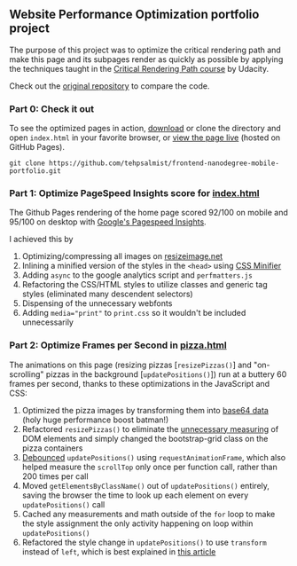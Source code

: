 ## Website Performance Optimization portfolio project

The purpose of this project was to optimize the critical rendering path and make this page and its subpages render as quickly as possible by applying the techniques taught in the [Critical Rendering Path course](https://www.udacity.com/course/ud884) by Udacity.

Check out the [original repository](https://github.com/udacity/frontend-nanodegree-mobile-portfolio) to compare the code.

### Part 0: Check it out

To see the optimized pages in action, [download](https://github.com/tehpsalmist/frontend-nanodegree-mobile-portfolio/archive/master.zip) or clone the directory and open `index.html` in your favorite browser, or [view the page live](https://tehpsalmist.github.io/frontend-nanodegree-mobile-portfolio/) (hosted on GitHub Pages).

`git clone https://github.com/tehpsalmist/frontend-nanodegree-mobile-portfolio.git`

### Part 1: Optimize PageSpeed Insights score for [index.html](https://tehpsalmist.github.io/frontend-nanodegree-mobile-portfolio/)

The Github Pages rendering of the home page scored 92/100 on mobile and 95/100 on desktop with [Google's Pagespeed Insights](https://developers.google.com/speed/pagespeed/insights/?url=https%3A%2F%2Ftehpsalmist.github.io%2Ffrontend-nanodegree-mobile-portfolio%2F&tab=mobile).

I achieved this by
1. Optimizing/compressing all images on [resizeimage.net](http://resizeimage.net)
1. Inlining a minified version of the styles in the `<head>` using [CSS Minifier](https://cssminifier.com/)
1. Adding `async` to the google analytics script and `perfmatters.js`
1. Refactoring the CSS/HTML styles to utilize classes and generic tag styles (eliminated many descendent selectors)
1. Dispensing of the unnecessary webfonts
1. Adding `media="print"` to `print.css` so it wouldn't be included unnecessarily

### Part 2: Optimize Frames per Second in [pizza.html](https://tehpsalmist.github.io/frontend-nanodegree-mobile-portfolio/views/pizza.html)

The animations on this page (resizing pizzas [`resizePizzas()`] and "on-scrolling" pizzas in the background [`updatePositions()`]) run at a buttery 60 frames per second, thanks to these optimizations in the JavaScript and CSS:

1. Optimized the pizza images by transforming them into [base64 data](https://www.base64-image.de/) (holy huge performance boost batman!)
1. Refactored `resizePizzas()` to eliminate the [unnecessary measuring](https://github.com/udacity/frontend-nanodegree-mobile-portfolio/blob/7565c82f222334c69ec0abd141ee1cc1f6f4622c/views/js/main.js#L425) of DOM elements and simply changed the bootstrap-grid class on the pizza containers
1. [Debounced](https://www.html5rocks.com/en/tutorials/speed/animations/) `updatePositions()` using `requestAnimationFrame`, which also helped measure the `scrollTop` only once per function call, rather than 200 times per call
1. Moved `getElementsByClassName()` out of `updatePositions()` entirely, saving the browser the time to look up each element on every `updatePositions()` call
1. Cached any measurements and math outside of the `for` loop to make the style assignment the only activity happening on loop within `updatePositions()`
1. Refactored the style change in `updatePositions()` to use `transform` instead of `left`, which is best explained in [this article](https://www.paulirish.com/2012/why-moving-elements-with-translate-is-better-than-posabs-topleft/)